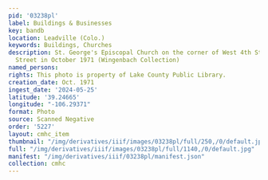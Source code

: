 ```yaml
---
pid: '03238pl'
label: Buildings & Businesses
key: bandb
location: Leadville (Colo.)
keywords: Buildings, Churches
description: St. George's Episcopal Church on the corner of West 4th Street and Pine
  Street in October 1971 (Wingenbach Collection)
named_persons: 
rights: This photo is property of Lake County Public Library.
creation_date: Oct. 1971
ingest_date: '2024-05-25'
latitude: '39.24665'
longitude: "-106.29371"
format: Photo
source: Scanned Negative
order: '5227'
layout: cmhc_item
thumbnail: "/img/derivatives/iiif/images/03238pl/full/250,/0/default.jpg"
full: "/img/derivatives/iiif/images/03238pl/full/1140,/0/default.jpg"
manifest: "/img/derivatives/iiif/03238pl/manifest.json"
collection: cmhc
---
```

